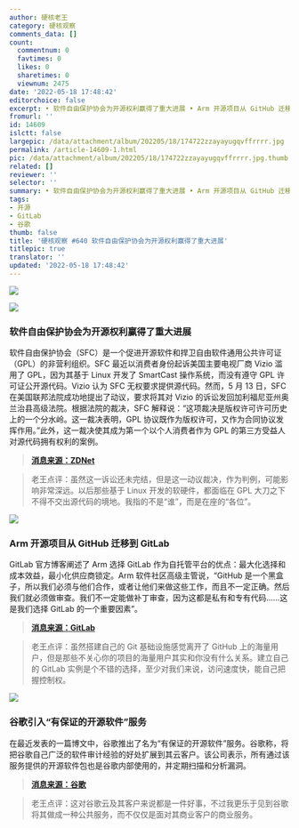 ```yaml
---
author: 硬核老王
category: 硬核观察
comments_data: []
count:
  commentnum: 0
  favtimes: 0
  likes: 0
  sharetimes: 0
  viewnum: 2475
date: '2022-05-18 17:48:42'
editorchoice: false
excerpt: • 软件自由保护协会为开源权利赢得了重大进展 • Arm 开源项目从 GitHub 迁移到 GitLab • 谷歌引入“有保证的开源软件”服务
fromurl: ''
id: 14609
islctt: false
largepic: /data/attachment/album/202205/18/174722zzayayugqvffrrrr.jpg
permalink: /article-14609-1.html
pic: /data/attachment/album/202205/18/174722zzayayugqvffrrrr.jpg.thumb.jpg
related: []
reviewer: ''
selector: ''
summary: • 软件自由保护协会为开源权利赢得了重大进展 • Arm 开源项目从 GitHub 迁移到 GitLab • 谷歌引入“有保证的开源软件”服务
tags:
- 开源
- GitLab
- 谷歌
thumb: false
title: '硬核观察 #640 软件自由保护协会为开源权利赢得了重大进展'
titlepic: true
translator: ''
updated: '2022-05-18 17:48:42'
---
```


![](/data/attachment/album/202205/18/174722zzayayugqvffrrrr.jpg)


![](/data/attachment/album/202205/18/174733rbifi5tifi41bikc.jpg)


### 软件自由保护协会为开源权利赢得了重大进展


软件自由保护协会（SFC）是一个促进开源软件和捍卫自由软件通用公共许可证（GPL）的非营利组织。SFC 最近以消费者身份起诉美国主要电视厂商 Vizio 滥用了 GPL，因为其基于 Linux 开发了 SmartCast 操作系统，而没有遵守 GPL 许可证公开源代码。Vizio 认为 SFC 无权要求提供源代码。然而，5 月 13 日，SFC 在美国联邦法院成功地提出了动议，要求将其对 Vizio 的诉讼发回加利福尼亚州奥兰治县高级法院。根据法院的裁决，SFC 解释说：“这项裁决是版权许可许可历史上的一个分水岭。这一裁决表明，GPL 协议既作为版权许可，又作为合同协议发挥作用。”此外，这一裁决使其成为第一个以个人消费者作为 GPL 的第三方受益人对源代码拥有权利的案例。



> 
> **[消息来源：ZDNet](https://www.zdnet.com/article/software-freedom-conservancy-wins-big-step-forward-for-open-source-rights/)**
> 
> 
> 



> 
> 老王点评：虽然这一诉讼还未完结，但是这一动议裁决，作为判例，可能影响非常深远。以后那些基于 Linux 开发的软硬件，都面临在 GPL 大刀之下不得不交出源代码的境地。我指的不是“谁”，而是在座的“各位”。
> 
> 
> 


![](/data/attachment/album/202205/18/174744g6nkk0whw3i7h66c.png)


### Arm 开源项目从 GitHub 迁移到 GitLab


GitLab 官方博客阐述了 Arm 选择 GitLab 作为自托管平台的优点：最大化选择和成本效益，最小化供应商锁定。Arm 软件社区高级主管说，“GitHub 是一个黑盒子，所以我们必须与他们合作，或者让他们来做这些工作，而且不一定正确。然后我们就必须做审查。我们不一定能做补丁审查，因为这都是私有和专有代码……这是我们选择 GitLab 的一个重要因素”。



> 
> **[消息来源：GitLab](https://about.gitlab.com/blog/2022/05/17/arm-open-source-makes-a-seamless-migration-to-gitlab/)**
> 
> 
> 



> 
> 老王点评：虽然搭建自己的 Git 基础设施感觉离开了 GitHub 上的海量用户，但是那些不关心你的项目的海量用户其实和你没有什么关系。建立自己的 GitLab 实例是个不错的选择，至少对我们来说，访问速度快，能自己把握控制权。
> 
> 
> 


![](/data/attachment/album/202205/18/174758jzo5tlqvtvj5gqjq.jpg)


### 谷歌引入“有保证的开源软件”服务


在最近发表的一篇博文中，谷歌推出了名为“有保证的开源软件”服务。谷歌称，将把谷歌自己广泛的软件审计经验的好处扩展到其云客户。该公司表示，所有通过该服务提供的开源软件包也是谷歌内部使用的，并定期扫描和分析漏洞。



> 
> **[消息来源：谷歌](https://cloud.google.com/blog/products/identity-security/introducing-assured-open-source-software-service)**
> 
> 
> 



> 
> 老王点评：这对谷歌云及其客户来说都是一件好事，不过我更乐于见到谷歌将其做成一种公共服务，而不仅仅是面对其商业客户的商业服务。
> 
> 
>